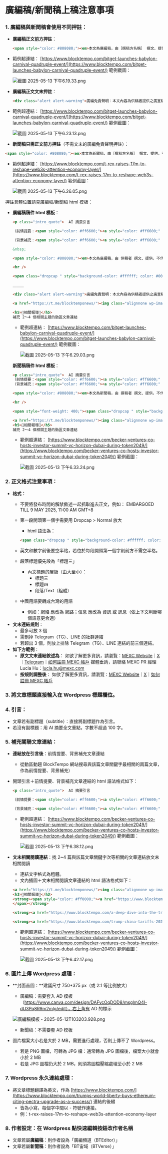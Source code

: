 # 廣編稿/新聞稿上稿注意事項

### 1. 廣編稿與新聞稿會使用不同押註：

- **廣編稿正文前方押註**：
    
    ```html
    <span style="color: #808080;"><em>本文為廣編稿，由［撰稿方名稱］ 撰文、提供，不代表動區立場，亦非投資建議、購買或出售建議。詳見文末責任警示。</em></span>
    ```
    
- 範例超連結：
[https://www.blocktempo.com/bitget-launches-babylon-carnival-quadruple-event/](https://www.blocktempo.com/bitget-launches-babylon-carnival-quadruple-event/)
範例截圖：
    
    ![截圖 2025-05-13 下午6.19.33.png](%E5%BB%A3%E7%B7%A8%E7%A8%BF%20%E6%96%B0%E8%81%9E%E7%A8%BF%E4%B8%8A%E7%A8%BF%E6%B3%A8%E6%84%8F%E4%BA%8B%E9%A0%85%201dfb7e4aa37480c3839fc48d0ac50d56/%E6%88%AA%E5%9C%96_2025-05-13_%E4%B8%8B%E5%8D%886.19.33.png)
    
- **廣編稿正文文末押註**：
    
    ```html
    <div class="alert alert-warning">廣編免責聲明：本文內容為供稿者提供之廣宣稿件，供稿者與動區並無任何關係，本文亦不代表動區立場。本文無意提供任何投資、資產建議或法律意見，也不應被視為購買、出售或持有資產的要約。廣宣稿件內容所提及之任何服務、方案或工具等僅供參考，且最終實際內容或規則以供稿方之公布或說明為準，動區不對任何可能存在之風險或損失負責，提醒讀者進行任何決策或行為前務必自行謹慎查核。</div>
    ```
    

- 範例超連結：
[https://www.blocktempo.com/bitget-launches-babylon-carnival-quadruple-event/](https://www.blocktempo.com/bitget-launches-babylon-carnival-quadruple-event/)
範例截圖：
    
    ![截圖 2025-05-13 下午6.23.13.png](%E5%BB%A3%E7%B7%A8%E7%A8%BF%20%E6%96%B0%E8%81%9E%E7%A8%BF%E4%B8%8A%E7%A8%BF%E6%B3%A8%E6%84%8F%E4%BA%8B%E9%A0%85%201dfb7e4aa37480c3839fc48d0ac50d56/%E6%88%AA%E5%9C%96_2025-05-13_%E4%B8%8B%E5%8D%886.23.13.png)
    
- **新聞稿只需正文前方押註**（不需文末的廣編免責聲明押註）：

```html
<span style="color: #808080;"><em>本文為新聞稿，由［撰稿方名稱］ 撰文、提供，不代表動區立場。</em></span>
```

- 範例超連結：
[https://www.blocktempo.com/t-rex-raises-17m-to-reshape-web3s-attention-economy-layer/](https://www.blocktempo.com/t-rex-raises-17m-to-reshape-web3s-attention-economy-layer/)
範例截圖：
    
    ![截圖 2025-05-13 下午6.26.05.png](%E5%BB%A3%E7%B7%A8%E7%A8%BF%20%E6%96%B0%E8%81%9E%E7%A8%BF%E4%B8%8A%E7%A8%BF%E6%B3%A8%E6%84%8F%E4%BA%8B%E9%A0%85%201dfb7e4aa37480c3839fc48d0ac50d56/%E6%88%AA%E5%9C%96_2025-05-13_%E4%B8%8B%E5%8D%886.26.05.png)
    

押註具體位置請見廣編稿/新聞稿 html 模板：

- **廣編稿稿件 html 模板**：
    
    ```html
    <p class="intro_quote">  AI 摘要引言
    
    （前情提要：<span style="color: #ff6600;"><a style="color: #ff6600;" href="https://www.blocktempo.com/bitgets-platform-token-bgb-plummets-dropping-26-in-a-single-week/" target="_blank" rel="noopener">BGB單週暴跌26%，Bitget CEO 提四論點澄清：健康的回撤是必要的</a><a style="color: #ff6600;" href="https://www.blocktempo.com/pi-coin-hits-3-ath-briefly-surpassing-eth-as-the-second-largest-crypto/" target="_blank" rel="noopener"> </a></span>）
    
    （背景補充：<span style="color: #ff6600;"><a style="color: #ff6600;" href="https://www.blocktempo.com/bitget-lists-pi-network-pi-for-trading/" target="_blank" rel="noopener">Bitget 宣佈上線 Pi Network (PI)，推出超 Pi 空投活動</a></span>）</p>
    
    &nbsp;
    
    <span style="color: #808080;"><em>本文為廣編稿，由 供稿者 撰文、提供，不代表動區立場，亦非投資建議、購買或出售建議。詳見文末責任警示。</em></span>
    
    <hr />
    
    <span class="dropcap " style="background-color: #ffffff; color: #000000; border-color: #ffffff;">全</span> 正文
    
    ＿＿＿
    
    <div class="alert alert-warning">廣編免責聲明：本文內容為供稿者提供之廣宣稿件，供稿者與動區並無任何關係，本文亦不代表動區立場。本文無意提供任何投資、資產建議或法律意見，也不應被視為購買、出售或持有資產的要約。廣宣稿件內容所提及之任何服務、方案或工具等僅供參考，且最終實際內容或規則以供稿方之公布或說明為準，動區不對任何可能存在之風險或損失負責，提醒讀者進行任何決策或行為前務必自行謹慎查核。</div>
    
    <a href="https://t.me/blocktemponews/"><img class="alignnone wp-image-194701 size-full" src="https://image.blocktempo.com/2022/11/動區官網tg-banner-1116.png" alt="" width="800" height="164" /></a>
    
    <h5>📍相關報導📍</h5>
    補充 2～4 個相關主題的動區文章連結
    ```
    
    - 範例超連結：
    [https://www.blocktempo.com/bitget-launches-babylon-carnival-quadruple-event/](https://www.blocktempo.com/bitget-launches-babylon-carnival-quadruple-event/)
    範例截圖：
        
        ![截圖 2025-05-13 下午6.29.03.png](%E5%BB%A3%E7%B7%A8%E7%A8%BF%20%E6%96%B0%E8%81%9E%E7%A8%BF%E4%B8%8A%E7%A8%BF%E6%B3%A8%E6%84%8F%E4%BA%8B%E9%A0%85%201dfb7e4aa37480c3839fc48d0ac50d56/%E6%88%AA%E5%9C%96_2025-05-13_%E4%B8%8B%E5%8D%886.29.03.png)
        
    
    **新聞稿稿件 html 模板**：
    
    ```html
    <p class="intro_quote">  AI 摘要引言
    （前情提要：<span style="color: #ff6600;"><a style="color: #ff6600;" href="https://www.blocktempo.com/bhutan-adds-bitcoin-ethereum-and-bnb-to-asset-reserves/" target="_blank" rel="noopener">不丹行政特區宣布將比特幣、以太坊和BNB納入戰略儲備，CZ讚：明智之舉</a></span>）
    （背景補充：<span style="color: #ff6600;"><a style="color: #ff6600;" href="https://www.blocktempo.com/bhutan-is-redefining-the-happiness-economy-with-bitcoin-accounting-for-34-of-gdp/" target="_blank" rel="noopener">不丹比特幣持倉佔 GDP 40%！如何用加密貨幣重新定義「幸福經濟」</a></span>）</p>
    
    <span style="color: #808080;"><em>本文為新聞稿，由 撰稿者 撰文、提供，不代表動區立場。</em></span>
    
    <hr />
    
    <span style="font-weight: 400;"><span class="dropcap " style="background-color: #ffffff; color: #000000; border-color: #ffffff;">2</span> 正文
    
    <a href="https://t.me/blocktemponews/"><img class="alignnone wp-image-194701 size-full" src="[https://image.blocktempo.com/2022/11/動區官網tg-banner-1116.png](https://image.blocktempo.com/2022/11/%E5%8B%95%E5%8D%80%E5%AE%98%E7%B6%B2tg-banner-1116.png)" alt="" width="800" height="164" /></a>
    <h5>📍相關報導📍</h5>
    補充 2～4 個相關主題的動區文章連結
    ```
    
    - 範例超連結：
    [https://www.blocktempo.com/becker-ventures-co-hosts-investor-summit-vc-horizon-dubai-during-token2049/](https://www.blocktempo.com/becker-ventures-co-hosts-investor-summit-vc-horizon-dubai-during-token2049/)
    範例截圖：
        
        ![截圖 2025-05-13 下午6.33.24.png](%E5%BB%A3%E7%B7%A8%E7%A8%BF%20%E6%96%B0%E8%81%9E%E7%A8%BF%E4%B8%8A%E7%A8%BF%E6%B3%A8%E6%84%8F%E4%BA%8B%E9%A0%85%201dfb7e4aa37480c3839fc48d0ac50d56/%E6%88%AA%E5%9C%96_2025-05-13_%E4%B8%8B%E5%8D%886.33.24.png)
        
    

### **2. 正文格式注意事項：**

- **格式：**
    - 不要將發布時間的解禁敘述一起抓取進去正文，例如： EMBARGOED TILL 9 MAY 2025, 11:00 AM GMT+8
    - 第一段開頭第一個字需要用 Dropcap > Normal 放大
        - html 語法為：
        
        ```html
        <span class="dropcap " style="background-color: #ffffff; color: #000000; border-color: #ffffff;">  </span>
        ```
        
    - 英文和數字前後要空半格，若位於每段開頭第一個字則前方不需空半格。
    - 段落標題優先設為「標題三」
        - 內文標題的層級（由大至小）：
            - 標題三
            - 標題四
            - 段落/Text（粗體）
    - 中國用語要轉成台灣的用語
        - 例如：網絡 應改為 網路；信息 應改為 資訊 或 訊息（依上下文判斷哪個語意更合適）
- **文末連結規則**：
    - 最多可放 3 個
    - 需刪掉 Telegram（TG）、LINE 的社群連結
    - 若超出 3 個，則放上排除 Telegram（TG）、LINE 連結的前三個連結。
- **如下方範例**：
    - **原文文末連結敘述為**：
    如欲了解更多資訊，請瀏覽：[MEXC Website](https://www.mexc.com/zh-TW/)｜[X](https://twitter.com/MEXC_Official/)｜[Telegram](https://t.me/MEXCEnglish/)｜[如何註冊 MEXC 帳戶](https://www.mexc.com/zh-TW/learn/article/17827791509543/)
    媒體垂詢，請聯絡 MEXC PR 經理 Lucia Hu：lucia.hu@mexc.com
    - **按規則調整後**：
    如欲了解更多資訊，請瀏覽：[MEXC Website](https://www.mexc.com/zh-TW/)｜[X](https://twitter.com/MEXC_Official/)｜[如何註冊 MEXC 帳戶](https://www.mexc.com/zh-TW/learn/article/17827791509543/)

### 3. 將文章標題直接輸入在 Wordpress 標題欄位。

### 4. 引言：

- 文章若有副標題（subtitle）：直接將副標題作為引言。
- 若沒有副標題：用 AI 摘要全文重點，字數不超過 100 字。

### **5. 補充關聯文章連結**：

- **連結放在引言後**：前情提要、背景補充文章連結
    - 從動區動趨 BlockTempo 網站搜尋與該篇文章關鍵字最相關的兩篇文章，作為前情提要、背景補充）
- 開頭引言＋前情提要、背景補充文章連結的 html 語法格式如下：
    
    ```html
    <p class="intro_quote">  AI 摘要引言
    
    （前情提要：<span style="color: #ff6600;"><a style="color: #ff6600;" href="https://www.blocktempo.com/bitgets-platform-token-bgb-plummets-dropping-26-in-a-single-week/" target="_blank" rel="noopener">BGB單週暴跌26%，Bitget CEO 提四論點澄清：健康的回撤是必要的</a><a style="color: #ff6600;" href="https://www.blocktempo.com/pi-coin-hits-3-ath-briefly-surpassing-eth-as-the-second-largest-crypto/" target="_blank" rel="noopener"> </a></span>）
    
    （背景補充：<span style="color: #ff6600;"><a style="color: #ff6600;" href="https://www.blocktempo.com/bitget-lists-pi-network-pi-for-trading/" target="_blank" rel="noopener">Bitget 宣佈上線 Pi Network (PI)，推出超 Pi 空投活動</a></span>）</p>
    ```
    
    - 範例超連結：
    [https://www.blocktempo.com/becker-ventures-co-hosts-investor-summit-vc-horizon-dubai-during-token2049/](https://www.blocktempo.com/becker-ventures-co-hosts-investor-summit-vc-horizon-dubai-during-token2049/)
    範例截圖：
        
        ![截圖 2025-05-13 下午6.38.12.png](%E5%BB%A3%E7%B7%A8%E7%A8%BF%20%E6%96%B0%E8%81%9E%E7%A8%BF%E4%B8%8A%E7%A8%BF%E6%B3%A8%E6%84%8F%E4%BA%8B%E9%A0%85%201dfb7e4aa37480c3839fc48d0ac50d56/%E6%88%AA%E5%9C%96_2025-05-13_%E4%B8%8B%E5%8D%886.38.12.png)
        
- **文末相關閱讀連結**：找 2~4 篇與該篇文章關鍵字次等相關的文章連結放文末相關閱讀
    - 連結文字格式為粗體。
    - 文內插圖＋文末相關閱讀文章連結的 html 語法格式如下：
    
    ```html
    <a href="https://t.me/blocktemponews/"><img class="alignnone wp-image-194701 size-full" src="[https://image.blocktempo.com/2022/11/動區官網tg-banner-1116.png](https://image.blocktempo.com/2022/11/%E5%8B%95%E5%8D%80%E5%AE%98%E7%B6%B2tg-banner-1116.png)" alt="" width="800" height="164" /></a>
    <h3>📍相關報導📍</h3>
    <strong><span style="color: #ff0000;"><a href="https://www.blocktempo.com/trump-denies-profiting-from-cryptocurrency-and-the-presidency/">川普正面否認用加密貨幣撈錢：「我看都沒看，持倉可能有賺吧」</a>
    </span></strong>
    
    <strong><a href="https://www.blocktempo.com/a-deep-dive-into-the-trump-familys-cryptocurrency-business/">紐約時報長文：從頭挖出川普家族的「加密血賺計畫」</a></strong>
    
    <strong><a href="https://www.blocktempo.com/trump-china-tariffs-2025-analysis/">美國虧待台日韓盟友？川普：完全不感抱歉、課中國145％關稅是他們活該</a></strong>
    ```
    
    - 範例超連結：
    [https://www.blocktempo.com/becker-ventures-co-hosts-investor-summit-vc-horizon-dubai-during-token2049/](https://www.blocktempo.com/becker-ventures-co-hosts-investor-summit-vc-horizon-dubai-during-token2049/)
    範例截圖：
        
        ![截圖 2025-05-13 下午6.42.17.png](%E5%BB%A3%E7%B7%A8%E7%A8%BF%20%E6%96%B0%E8%81%9E%E7%A8%BF%E4%B8%8A%E7%A8%BF%E6%B3%A8%E6%84%8F%E4%BA%8B%E9%A0%85%201dfb7e4aa37480c3839fc48d0ac50d56/%E6%88%AA%E5%9C%96_2025-05-13_%E4%B8%8B%E5%8D%886.42.17.png)
        

### 6. 圖片上傳 Wordpress 處理：

- **封面首圖：**建議尺寸 750*375 px（或 2:1 等比例放大）
    - 廣編稿：需要套入 AD 模板（https://www.canva.com/design/DAFvcOqDOD8/msglmQ4I-dU3Pq8R9m2mlg/edit），右上角有 AD 的標示
    
    ![廣編稿模板 - 2025-05-12T103203.928.png](%E5%BB%A3%E7%B7%A8%E7%A8%BF%20%E6%96%B0%E8%81%9E%E7%A8%BF%E4%B8%8A%E7%A8%BF%E6%B3%A8%E6%84%8F%E4%BA%8B%E9%A0%85%201dfb7e4aa37480c3839fc48d0ac50d56/%E5%BB%A3%E7%B7%A8%E7%A8%BF%E6%A8%A1%E6%9D%BF_-_2025-05-12T103203.928.png)
    
     
    
    - 新聞稿：不需要套 AD 模板
- 圖片檔案大小若是大於 2 MB，需要進行處理，否則上傳不了 Wordpress。
    - 若是 PNG 圖檔，可轉為 JPG 檔：通常轉為 JPG 圖檔後，檔案大小就會小於 2 MB
    - 若是 JPG 圖檔仍大於 2 MB，則須將圖檔壓縮處理至小於 2 MB

### 7. Wordpress 永久連結處理：

- 將文章標題翻譯為英文，作為 [https://www.blocktempo.com/](https://www.blocktempo.com/trumps-world-liberty-buys-ethereum-citing-pectra-upgrade-as-a-success/) 連結的後綴
    - 皆為小寫，每個字中間以 - 符號作連接。
    - 例：t-rex-raises-17m-to-reshape-web3s-attention-economy-layer

### 8. 作者設定：在 Wordpress 點快速編輯按鈕改作者名稱

- 文章若屬**廣編稿**：則作者設為「廣編頻道（BTEditor）」
- 文章若屬**新聞稿**：則作者設為「BT宙域（BTVerse）」